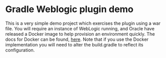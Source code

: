 # Gradle Weblogic plugin demo

This is a very simple demo project which exercises the plugin using a war file. You will require an instance of WebLogic running, and Oracle have released a Docker image to help provision an environment quickly. The docs for Docker can be found, [here](https://github.com/oracle/docker/tree/master/OracleWebLogic). Note that if you use the Docker implementation you will need to alter the build.gradle to reflect its configuration.